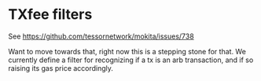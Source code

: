 # TXfee filters

See <https://github.com/tessornetwork/mokita/issues/738>

Want to move towards that, right now this is a stepping stone for that.
We currently define a filter for recognizing if a tx is an arb
transaction, and if so raising its gas price accordingly.
